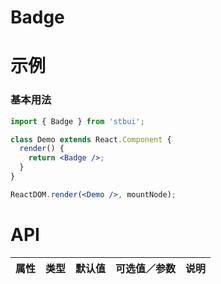 # Badge

# 示例

### 基本用法

<!--demo-->

```jsx
import { Badge } from 'stbui';

class Demo extends React.Component {
  render() {
    return <Badge />;
  }
}

ReactDOM.render(<Demo />, mountNode);
```

<!--:::-->

# API

| 属性 | 类型 | 默认值 | 可选值／参数 | 说明 |
| :--- | :--- | :----- | :----------- | :--- |

